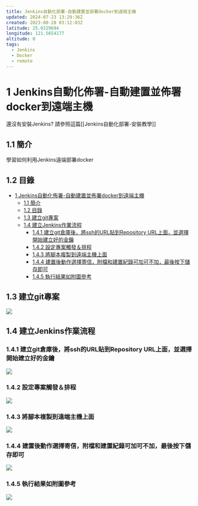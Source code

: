 ```yaml
---
title: Jenkins自動化部署-自動建置並部署docker到遠端主機
updated: 2024-07-23 13:29:36Z
created: 2023-08-28 03:12:03Z
latitude: 25.0329694
longitude: 121.5654177
altitude: 0
tags:
  - Jenkins
  - Docker
  - remote
---
```


# 1 Jenkins自動化佈署-自動建置並佈署docker到遠端主機

還沒有安裝Jenkins? 請參照這篇[[Jenkins自動化部署-安裝教學]]

## 1.1 簡介
學習如何利用Jenkins遠端部署docker

## 1.2 目錄

- [1 Jenkins自動化佈署-自動建置並佈署docker到遠端主機](#1-jenkins自動化佈署-自動建置並佈署docker到遠端主機)
  - [1.1 簡介](#11-簡介)
  - [1.2 目錄](#12-目錄)
  - [1.3 建立git專案](#13-建立git專案)
  - [1.4 建立Jenkins作業流程](#14-建立jenkins作業流程)
    - [1.4.1 建立git倉庫後，將ssh的URL貼到Repository URL上面，並選擇 開始建立好的金鑰](#141-建立git倉庫後將ssh的url貼到repository-url上面並選擇-開始建立好的金鑰)
    - [1.4.2 設定專案觸發＆排程](#142-設定專案觸發排程)
    - [1.4.3 將腳本複製到遠端主機上面](#143-將腳本複製到遠端主機上面)
    - [1.4.4 建置後動作選擇寄信，附檔和建置紀錄可加可不加，最後按下儲存即可](#144-建置後動作選擇寄信附檔和建置紀錄可加可不加最後按下儲存即可)
    - [1.4.5 執行結果如附圖參考](#145-執行結果如附圖參考)


## 1.3 建立git專案

![](https://mybookstack.zeabur.app/uploads/images/gallery/2025-08/d8r0f0e21bc-upload-1a7315a2034d8ba74541f8e211948c10.png)

<!--more-->

## 1.4 建立Jenkins作業流程

### 1.4.1 建立git倉庫後，將ssh的URL貼到Repository URL上面，並選擇 開始建立好的金鑰
![](https://mybookstack.zeabur.app/uploads/images/gallery/2025-08/DDNe6cac1df-upload-69cb821d2c22d51f7926d4ab486e1bba.png)

### 1.4.2 設定專案觸發＆排程
![](https://mybookstack.zeabur.app/uploads/images/gallery/2025-08/iiEc36dc579-upload-3089f9291c84b8d01a86c60997f2ddf5.png)

### 1.4.3 將腳本複製到遠端主機上面
![](https://mybookstack.zeabur.app/uploads/images/gallery/2025-08/aL5e0199afe-upload-85d9b03537f252f1c7bacd38e2e3a012.png)

### 1.4.4 建置後動作選擇寄信，附檔和建置紀錄可加可不加，最後按下儲存即可
![](https://mybookstack.zeabur.app/uploads/images/gallery/2025-08/RNo626c2556-upload-12f845f082263ed9b443786869523137.png)

### 1.4.5 執行結果如附圖參考
![](https://mybookstack.zeabur.app/uploads/images/gallery/2025-08/u17b58a1627-upload-bf004b4709cba6198f087312bc863261.png)